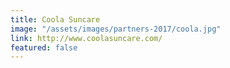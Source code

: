 ```yaml
---
title: Coola Suncare
image: "/assets/images/partners-2017/coola.jpg"
link: http://www.coolasuncare.com/
featured: false
---
```


